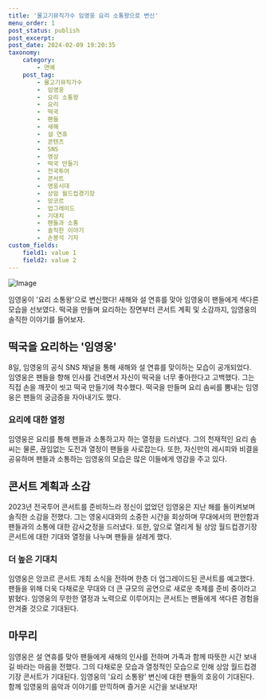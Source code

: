 ```yaml
---
title: '물고기뮤직가수 임영웅 요리 소통왕으로 변신'
menu_order: 1
post_status: publish
post_excerpt: 
post_date: 2024-02-09 19:20:35
taxonomy:
    category:
        - 연예
    post_tag:
        - 물고기뮤직가수
        -  임영웅
        -  요리 소통왕
        -  요리
        -  떡국
        -  팬들
        -  새해
        -  설 연휴
        -  콘텐츠
        -  SNS
        -  영상
        -  떡국 만들기
        -  전국투어
        -  콘서트
        -  영웅시대
        -  상암 월드컵경기장
        -  앙코르
        -  업그레이드
        -  기대치
        -  팬들과 소통
        -  솔직한 이야기
        -  손봉석 기자
custom_fields:
    field1: value 1
    field2: value 2
---
```


![Image](https://ssl.pstatic.net/mimgnews/image/144/2024/02/09/0000942701_001_20240209131601302.jpg?type=w540)

임영웅이 '요리 소통왕'으로 변신했다! 새해와 설 연휴를 맞아 임영웅이 팬들에게 색다른 모습을 선보였다. 떡국을 만들며 요리하는 장면부터 콘서트 계획 및 소감까지, 임영웅의 솔직한 이야기를 들어보자.
## 떡국을 요리하는 '임영웅'
8일, 임영웅의 공식 SNS 채널을 통해 새해와 설 연휴를 맞이하는 모습이 공개되었다. 임영웅은 팬들을 향해 인사를 건네면서 자신이 떡국을 너무 좋아한다고 고백했다. 그는 직접 손을 깨끗이 씻고 떡국 만들기에 착수했다. 떡국을 만들며 요리 솜씨를 뽐내는 임영웅은 팬들의 궁금증을 자아내기도 했다.
### 요리에 대한 열정
임영웅은 요리를 통해 팬들과 소통하고자 하는 열정을 드러냈다. 그의 천재적인 요리 솜씨는 물론, 끊임없는 도전과 열정이 팬들을 사로잡는다. 또한, 자신만의 레시피와 비결을 공유하며 팬들과 소통하는 임영웅의 모습은 많은 이들에게 영감을 주고 있다.
## 콘서트 계획과 소감
2023년 전국투어 콘서트를 준비하느라 정신이 없었던 임영웅은 지난 해를 돌이켜보며 솔직한 소감을 전했다. 그는 영웅시대와의 소중한 시간을 회상하며 무대에서의 편안함과 팬들과의 소통에 대한 감사之정을 드러냈다. 또한, 앞으로 열리게 될 상암 월드컵경기장 콘서트에 대한 기대와 열정을 나누며 팬들을 설레게 했다.
### 더 높은 기대치
임영웅은 앙코르 콘서트 개최 소식을 전하며 한층 더 업그레이드된 콘서트를 예고했다. 팬들을 위해 더욱 다채로운 무대와 더 큰 규모의 공연으로 새로운 축제를 준비 중이라고 밝혔다. 임영웅의 무한한 열정과 노력으로 이루어지는 콘서트는 팬들에게 색다른 경험을 안겨줄 것으로 기대된다.
## 마무리
임영웅은 설 연휴를 맞아 팬들에게 새해의 인사를 전하며 가족과 함께 따뜻한 시간 보내길 바라는 마음을 전했다. 그의 다채로운 모습과 열정적인 모습으로 인해 상암 월드컵경기장 콘서트가 기대된다. 임영웅의 '요리 소통왕' 변신에 대한 팬들의 호응이 기대된다. 함께 임영웅의 음악과 이야기를 만끽하며 즐거운 시간을 보내보자!
